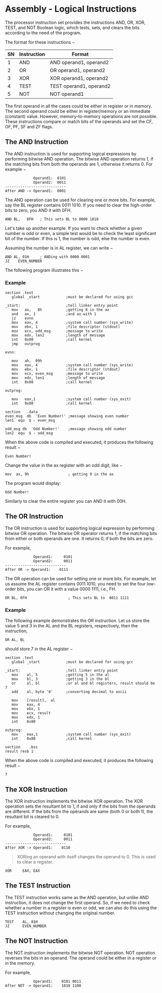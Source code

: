 # Assembly - Logical Instructions

The processor instruction set provides the instructions AND, OR, XOR, TEST, and NOT Boolean logic, which tests, sets, and clears the bits according to the need of the program.

The format for these instructions −

| SN   | Instruction | Format                  |
| ---- | ----------- | ----------------------- |
| 1    | AND         | AND operand1, operand2  |
| 2    | OR          | OR operand1, operand2   |
| 3    | XOR         | XOR operand1, operand2  |
| 4    | TEST        | TEST operand1, operand2 |
| 5    | NOT         | NOT operand1            |

The first operand in all the cases could be either in register or in memory. The second operand could be either in register/memory or an immediate (constant) value. However, memory-to-memory operations are not possible. These instructions compare or match bits of the operands and set the CF, OF, PF, SF and ZF flags.

## The AND Instruction

The AND instruction is used for supporting logical expressions by performing bitwise AND operation. The bitwise AND operation returns 1, if the matching bits from both the operands are 1, otherwise it returns 0. For example −

```
             Operand1: 	0101
             Operand2: 	0011
----------------------------
After AND -> Operand1:	0001

```

The AND operation can be used for clearing one or more bits. For example, say the BL register contains 0011 1010. If you need to clear the high-order bits to zero, you AND it with 0FH.

```
AND	BL,   0FH   ; This sets BL to 0000 1010
```

Let's take up another example. If you want to check whether a given number is odd or even, a simple test would be to check the least significant bit of the number. If this is 1, the number is odd, else the number is even.

Assuming the number is in AL register, we can write −

```
AND	AL, 01H     ; ANDing with 0000 0001
JZ    EVEN_NUMBER
```

The following program illustrates this −

### Example

```
section .text
   global _start            ;must be declared for using gcc
	
_start:                     ;tell linker entry point
   mov   ax,   8h           ;getting 8 in the ax 
   and   ax, 1              ;and ax with 1
   jz    evnn
   mov   eax, 4             ;system call number (sys_write)
   mov   ebx, 1             ;file descriptor (stdout)
   mov   ecx, odd_msg       ;message to write
   mov   edx, len2          ;length of message
   int   0x80               ;call kernel
   jmp   outprog

evnn:   
  
   mov   ah,  09h
   mov   eax, 4             ;system call number (sys_write)
   mov   ebx, 1             ;file descriptor (stdout)
   mov   ecx, even_msg      ;message to write
   mov   edx, len1          ;length of message
   int   0x80               ;call kernel

outprog:

   mov   eax,1              ;system call number (sys_exit)
   int   0x80               ;call kernel

section   .data
even_msg  db  'Even Number!' ;message showing even number
len1  equ  $ - even_msg 
   
odd_msg db  'Odd Number!'    ;message showing odd number
len2  equ  $ - odd_msg
```

When the above code is compiled and executed, it produces the following result −

```
Even Number!

```

Change the value in the ax register with an odd digit, like −

```
mov  ax, 9h                  ; getting 9 in the ax
```

The program would display:

```
Odd Number!

```

Similarly to clear the entire register you can AND it with 00H.

## The OR Instruction

The OR instruction is used for supporting logical expression by performing bitwise OR operation. The bitwise OR operator returns 1, if the matching bits from either or both operands are one. It returns 0, if both the bits are zero.

For example,

```
             Operand1:     0101
             Operand2:     0011
----------------------------
After OR -> Operand1:    0111

```

The OR operation can be used for setting one or more bits. For example, let us assume the AL register contains 0011 1010, you need to set the four low-order bits, you can OR it with a value 0000 1111, i.e., FH.

```
OR BL, 0FH                   ; This sets BL to  0011 1111
```

### Example

The following example demonstrates the OR instruction. Let us store the value 5 and 3 in the AL and the BL registers, respectively, then the instruction,

```
OR AL, BL
```

should store 7 in the AL register −

```
section .text
   global _start            ;must be declared for using gcc
	
_start:                     ;tell linker entry point
   mov    al, 5             ;getting 5 in the al
   mov    bl, 3             ;getting 3 in the bl
   or     al, bl            ;or al and bl registers, result should be 7
   add    al, byte '0'      ;converting decimal to ascii
	
   mov    [result],  al
   mov    eax, 4
   mov    ebx, 1
   mov    ecx, result
   mov    edx, 1 
   int    0x80
    
outprog:
   mov    eax,1             ;system call number (sys_exit)
   int    0x80              ;call kernel
	
section    .bss
result resb 1
```

When the above code is compiled and executed, it produces the following result −

```
7

```

## The XOR Instruction

The XOR instruction implements the bitwise XOR operation. The XOR operation sets the resultant bit to 1, if and only if the bits from the operands are different. If the bits from the operands are same (both 0 or both 1), the resultant bit is cleared to 0.

For example,

```
             Operand1:     0101
             Operand2:     0011
----------------------------
After XOR -> Operand1:    0110

```

> XORing an operand with itself changes the operand to 0. This is used to clear a register.

```
XOR     EAX, EAX
```

## The TEST Instruction

The TEST instruction works same as the AND operation, but unlike AND instruction, it does not change the first operand. So, if we need to check whether a number in a register is even or odd, we can also do this using the TEST instruction without changing the original number.

```
TEST    AL, 01H
JZ      EVEN_NUMBER
```

## The NOT Instruction

The NOT instruction implements the bitwise NOT operation. NOT operation reverses the bits in an operand. The operand could be either in a register or in the memory.

For example,

```
             Operand1:    0101 0011
After NOT -> Operand1:    1010 1100
```